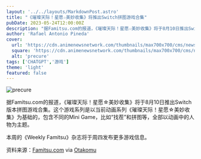 ```yaml
---
layout: '../../layouts/MarkdownPost.astro'
title: "《璀璨天际！星愿☆美妙收集》将推出Switch拼图游戏合集"
pubDate: 2023-05-24T12:00:00Z
description: "据Famitsu.com的报道，《璀璨天际！星愿☆美妙收集》将于8月10日推出Switch版本拼图游戏合集。"
author: 'Rafael Antonio Pineda'
cover:
  url: 'https://cdn.animenewsnetwork.com/thumbnails/max700x700/cms/news.6/198376/precure.jpg'
  square: 'https://cdn.animenewsnetwork.com/thumbnails/max700x700/cms/news.6/198376/precure.jpg'
  alt: 'precure'
tags: ['CHATGPT','游戏']
theme: 'light'
featured: false
---
```

![precure](https://cdn.animenewsnetwork.com/thumbnails/max700x700/cms/news.6/198376/precure.jpg)

据Famitsu.com的报道，《璀璨天际！星愿☆美妙收集》将于8月10日推出Switch版本拼图游戏合集。这个游戏系列是以当前动画系列《璀璨天际！星愿☆美妙收集》为基础的，包含不同的Mini Game，比如“找茬”和拼图等，全部以动画中的人物为主题。

本周的《Weekly Famitsu》杂志将于周四发布更多游戏信息。

资料来源：[Famitsu.com](https://www.famitsu.com/news/202305/23303424.html) via [Otakomu](http://otakomu.jp/archives/32391242.html)